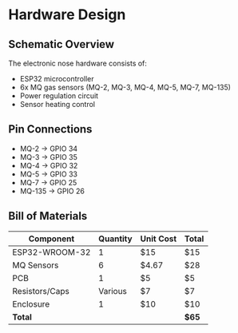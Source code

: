 # Hardware Design

## Schematic Overview
The electronic nose hardware consists of:
- ESP32 microcontroller
- 6x MQ gas sensors (MQ-2, MQ-3, MQ-4, MQ-5, MQ-7, MQ-135)
- Power regulation circuit
- Sensor heating control

## Pin Connections
- MQ-2 → GPIO 34
- MQ-3 → GPIO 35
- MQ-4 → GPIO 32
- MQ-5 → GPIO 33
- MQ-7 → GPIO 25
- MQ-135 → GPIO 26

## Bill of Materials
| Component | Quantity | Unit Cost | Total |
|-----------|----------|-----------|-------|
| ESP32-WROOM-32 | 1 | $15 | $15 |
| MQ Sensors | 6 | $4.67 | $28 |
| PCB | 1 | $5 | $5 |
| Resistors/Caps | Various | $7 | $7 |
| Enclosure | 1 | $10 | $10 |
| **Total** | | | **$65** |# Hardware Designs
